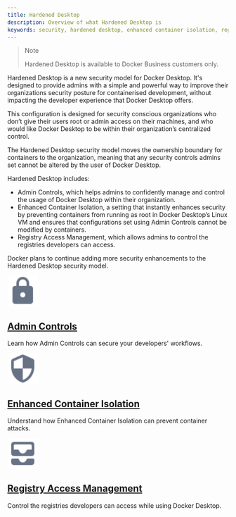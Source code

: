 ```yaml
---
title: Hardened Desktop
description: Overview of what Hardened Desktop is
keywords: security, hardened desktop, enhanced container isolation, registry access management, admin controls, root access, admins, docker desktop
---
```

>Note
>
>Hardened Desktop is available to Docker Business customers only.

Hardened Desktop is a new security model for Docker Desktop. It's designed to provide admins with a simple and powerful way to improve their organizations security posture for containerised development, without impacting the developer experience that Docker Desktop offers.

This configuration is designed for security conscious organizations who don’t give their users root or admin access on their machines, and who would like Docker Desktop to be within their organization’s centralized control.

The Hardened Desktop security model moves the ownership boundary for containers to the organization, meaning that any security controls admins set cannot be altered by the user of Docker Desktop.

Hardened Desktop includes:
- Admin Controls, which helps admins to confidently manage and control the usage of Docker Desktop within their organization.
- Enhanced Container Isolation, a setting that instantly enhances security by preventing containers from running as root in Docker Desktop’s Linux VM and ensures that configurations set using Admin Controls cannot be modified by containers.
- Registry Access Management, which allows admins to control the registries developers can access.

Docker plans to continue adding more security enhancements to the Hardened Desktop security model.

 <div class="component-container">
    <!--start row-->
    <div class="row">
      <div class="col-xs-12 col-sm-12 col-md-12 col-lg-4 block">
        <div class="component">
            <div class="component-icon">
                 <img src="/assets/images/lock.svg" alt="Hardened Desktop" width="70" height="70">
            </div>
                <h2 id="docker-for-mac"><a href="/desktop/hardened-desktop/admin-controls/">Admin Controls </a></h2>
                <p>Learn how Admin Controls can secure your developers' workflows.</p>
         </div>
     </div>
     <div class="col-xs-12 col-sm-12 col-md-12 col-lg-4 block">
        <div class="component">
            <div class="component-icon">
                <img src="/assets/images/secure.svg" alt="Release notes" width="70" height="70">
            </div>
                <h2 id="docker-for-linux"><a href="/desktop/hardened-desktop/enhanced-container-isolation">Enhanced Container Isolation</a></h2>
                <p>Understand how Enhanced Container Isolation can prevent container attacks. </p>
        </div>
    </div>
    <div class="col-xs-12 col-sm-12 col-md-12 col-lg-4 block">
        <div class="component">
            <div class="component-icon">
                 <img src="/assets/images/registry.svg" alt="Hardened Desktop" width="70" height="70">
            </div>
                <h2 id="docker-for-mac"><a href="/desktop/hardened-desktop/regsistry-access-management/">Registry Access Management</a></h2>
                <p>Control the registries developers can access while using Docker Desktop.</p>
         </div>
     </div>
    </div>
</div>

